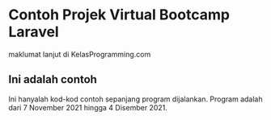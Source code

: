 # Contoh Projek Virtual Bootcamp Laravel

maklumat lanjut di KelasProgramming.com 

## Ini adalah contoh

Ini hanyalah kod-kod contoh sepanjang program dijalankan. Program adalah dari 7 November 2021 hingga 4 Disember 2021.